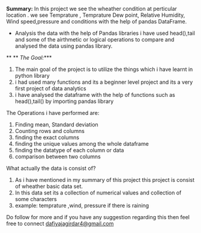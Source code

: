 **Summary:**
    In this project we see the wheather condition at perticular location . we see Temprature , Temprature Dew point, 
    Relative Humidity, Wind speed,pressure and conditions with the help of pandas DataFrame.

   * Analysis the data with the help of Pandas libraries
    i have used head(),tail and some of the airthmetic or logical operations to compare and analysed the data using pandas library.

**  **  *The Goal:****
1) The main goal of the project is to utilize the things which i have learnt in python library
2) i had used many functions and its a beginner level project and its a very first project of data analytics
3) i have analysed the dataframe with the help of functions such as head(),tail() by importing pandas library

The Operations i have performed are:
1) Finding mean, Standard deviation
2) Counting rows and columns
3) finding the exact columns
4) finding the unique values among the whole dataframe
5) finding the datatype of each column or data
6) comparison between two columns

What actually the data is consist of?
1) As i have mentioned in my summary of this project this project is consist of wheather basic data set.
2) In this data set its a collection of numerical values and collection of some characters
3) example: temprature ,wind, pressure if there is raining

Do follow for more and if you have any suggestion regarding this then feel free to connect
dafiyajagirdar4@gmail.com


    
